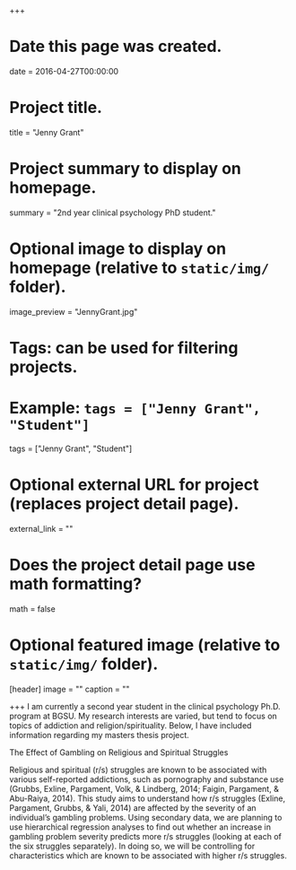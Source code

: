 +++
# Date this page was created.
date = 2016-04-27T00:00:00

# Project title.
title = "Jenny Grant"

# Project summary to display on homepage.
summary = "2nd year clinical psychology PhD student."

# Optional image to display on homepage (relative to `static/img/` folder).
image_preview = "JennyGrant.jpg"

# Tags: can be used for filtering projects.
# Example: `tags = ["Jenny Grant", "Student"]`
tags = ["Jenny Grant", "Student"]

# Optional external URL for project (replaces project detail page).
external_link = ""

# Does the project detail page use math formatting?
math = false

# Optional featured image (relative to `static/img/` folder).
[header]
image = ""
caption = ""

+++
I am currently a second year student in the clinical psychology Ph.D. program at BGSU. My research interests are varied, but tend to focus on topics of addiction and religion/spirituality. Below, I have included information regarding my masters thesis project.

The Effect of Gambling on Religious and Spiritual Struggles

Religious and spiritual (r/s) struggles are known to be associated with various self-reported addictions, such as pornography and substance use (Grubbs, Exline, Pargament, Volk, & Lindberg, 2014; Faigin, Pargament, & Abu-Raiya, 2014). This study aims to understand how r/s struggles (Exline, Pargament, Grubbs, & Yali, 2014) are affected by the severity of an individual’s gambling problems. Using secondary data, we are planning to use hierarchical regression analyses to find out whether an increase in gambling problem severity predicts more r/s struggles (looking at each of the six struggles separately). In doing so, we will be controlling for characteristics which are known to be associated with higher r/s struggles.
